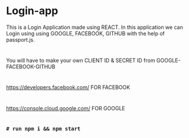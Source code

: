# Login-app

This is a Login Application made using REACT. In this application we can Login using using GOOGLE, FACEBOOK, GITHUB with the help of passport.js. 
#
You will have to make your own CLIENT ID  & SECRET ID from GOOGLE-FACEBOOK-GITHUB
#
https://developers.facebook.com/  FOR FACEBOOK
#
https://console.cloud.google.com/  FOR GOOGLE
#





### `# run npm i && npm start `
